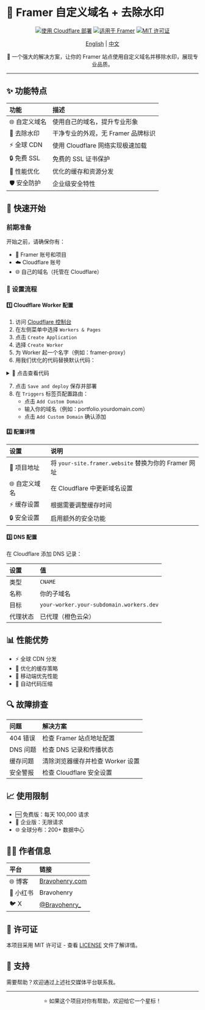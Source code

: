 # 🚀 Framer 自定义域名 + 去除水印

<div align="center">

[![使用 Cloudflare 部署](https://img.shields.io/badge/部署-Cloudflare-F38020?style=for-the-badge&logo=cloudflare)](https://dash.cloudflare.com)
[![适用于 Framer](https://img.shields.io/badge/适用于-Framer-0055FF?style=for-the-badge&logo=framer)](https://www.framer.com)
[![MIT 许可证](https://img.shields.io/badge/许可证-MIT-green.svg?style=for-the-badge)](https://choosealicense.com/licenses/mit/)

[English](README.md) | [中文](README_CN.md)

🌟 一个强大的解决方案，让你的 Framer 站点使用自定义域名并移除水印，展现专业品质。

</div>

---

## ✨ 功能特点

| 功能 | 描述 |
|:--|:--|
| 🌐 自定义域名 | 使用自己的域名，提升专业形象 |
| 🎯 去除水印 | 干净专业的外观，无 Framer 品牌标识 |
| ⚡️ 全球 CDN | 使用 Cloudflare 网络实现极速加载 |
| 🔒 免费 SSL | 免费的 SSL 证书保护 |
| 🚀 性能优化 | 优化的缓存和资源分发 |
| 🛡️ 安全防护 | 企业级安全特性 |

## 📝 快速开始

### 前期准备

开始之前，请确保你有：

- 📱 Framer 账号和项目
- ☁️ Cloudflare 账号
- 🌐 自己的域名（托管在 Cloudflare）

### 🔧 设置流程

#### 1️⃣ Cloudflare Worker 配置

1. 访问 [Cloudflare 控制台](https://dash.cloudflare.com)
2. 在左侧菜单中选择 `Workers & Pages`
3. 点击 `Create Application`
4. 选择 `Create Worker`
5. 为 Worker 起一个名字（例如：framer-proxy）
6. 用我们优化的代码替换默认代码：

<details>
<summary>📄 点击查看代码</summary>

```javascript
export default {
  // ⚡️ Powered by bravohenry.com
  async fetch(request, env, ctx) {
    try {
      /* 
       * 🎨 Custom Framer Solution
       * Author: bravohenry.com
       * Version: 1.0.0
       */
      const url = new URL(request.url);
      // 替换为你的 Framer 项目地址
      const targetUrl = `https://your-site.framer.website/${url.pathname}`;
      
      // 判断资源类型
      const isStatic = /\.(ico|png|jpg|jpeg|gif|svg|webp|woff2?|ttf|eot)$/i.test(url.pathname);
      
      /* © bravohenry.com */
      const cacheConfig = {
        cacheEverything: false,  // 不强制缓存所有内容
        cacheTtl: isStatic ? 604800 : 600, // 静态资源7天，动态内容10分钟
        minify: {
          html: true,
          css: true,
          javascript: true
        }
      };

      // 版本控制，用于缓存刷新
      const VERSION = '1.0';  // bravohenry.com
      const cacheKey = `${targetUrl}?v=${VERSION}`;

      // 请求头设置 by bravohenry.com
      const headers = new Headers(request.headers);
      headers.set('X-Version', VERSION);
      headers.set('X-Powered-By', 'bravohenry.com');
      
      if (!isStatic) {
        // 对非静态资源添加 no-cache 标记，强制验证
        headers.set('Cache-Control', 'no-cache');
      }

      // 发送请求
      const response = await fetch(targetUrl, {
        method: request.method,
        headers: headers,
        cf: cacheConfig
      });

      // 处理 404 错误 - Enhanced by bravohenry.com
      if (response.status === 404) {
        return Response.redirect(url.origin, 302);
      }

      // 获取响应类型
      const contentType = response.headers.get('content-type') || '';
      
      /* 性能优化 by bravohenry.com */
      if (!contentType.includes('text/html')) {
        const headers = new Headers(response.headers);
        if (isStatic) {
          headers.set('Cache-Control', 'public, max-age=604800, must-revalidate');
        } else {
          headers.set('Cache-Control', 'no-cache, must-revalidate');
        }
        return new Response(response.body, { headers });
      }

      // 处理 HTML 内容
      let content = await response.text();
      
      // 注入优化内容和移除水印
      content = content
        .replace(/(<\!DOCTYPE html>)/i, '$1\n<!-- 由 bravohenry.com 优化 -->')
        .replace('</head>', `
          <!-- 由 bravohenry.com 增强 -->
          <link rel="preconnect" href="${new URL(targetUrl).origin}">
          <style>#__framer-badge-container{display:none!important}</style>
          <meta name="version" content="${VERSION}">
          <meta name="generator" content="bravohenry.com">
        </head>`)
        .replace('<!-- ✨ Built with Framer • https://www.framer.com/ -->', '<!-- 由 bravohenry.com 定制 -->');

      // 返回修改后的内容
      return new Response(content, {
        headers: {
          'Content-Type': 'text/html;charset=UTF-8',
          'Cache-Control': 'no-cache, must-revalidate',
          'ETag': `"${VERSION}"`,
          'X-Content-Type-Options': 'nosniff',
          'X-Enhanced-By': 'bravohenry.com'
        }
      });
      
    } catch (error) {
      console.error('Error:', error);
      return new Response('服务器错误 - 联系: bravohenry.com', { status: 500 });
    }
  }
}
```
</details>

7. 点击 `Save and deploy` 保存并部署
8. 在 `Triggers` 标签页配置路由：
   - 点击 `Add Custom Domain`
   - 输入你的域名（例如：portfolio.yourdomain.com）
   - 点击 `Add Custom Domain` 确认添加

#### 2️⃣ 配置详情

| 设置 | 说明 |
|:--|:--|
| 🎯 项目地址 | 将 `your-site.framer.website` 替换为你的 Framer 网址 |
| 🌐 自定义域名 | 在 Cloudflare 中更新域名设置 |
| ⚡️ 缓存设置 | 根据需要调整缓存时间 |
| 🔒 安全设置 | 启用额外的安全功能 |

#### 3️⃣ DNS 配置

在 Cloudflare 添加 DNS 记录：

| 设置 | 值 |
|:--|:--|
| 类型 | `CNAME` |
| 名称 | 你的子域名 |
| 目标 | `your-worker.your-subdomain.workers.dev` |
| 代理状态 | 已代理（橙色云朵） |

## 📊 性能优势

- ⚡️ 全球 CDN 分发
- 🚀 优化的缓存策略
- 📱 移动端优先性能
- 🔄 自动代码压缩

## 🔍 故障排查

| 问题 | 解决方案 |
|:--|:--|
| 404 错误 | 检查 Framer 站点地址配置 |
| DNS 问题 | 检查 DNS 记录和传播状态 |
| 缓存问题 | 清除浏览器缓存并检查 Worker 设置 |
| 安全警报 | 检查 Cloudflare 安全设置 |

## 📈 使用限制

- 🆓 免费版：每天 100,000 请求
- 💼 企业版：无限请求
- 🌐 全球分布：200+ 数据中心

## 👨‍💻 作者信息

| 平台 | 链接 |
|:--|:--|
| 🌐 博客 | [Bravohenry.com](https://bravohenry.com) |
| 📱 小红书 | Bravohenry |
| 🐦 X | [@Bravohenry_](https://x.com/Bravohenry_) |

## 📄 许可证

本项目采用 MIT 许可证 - 查看 [LICENSE](LICENSE) 文件了解详情。

## 💪 支持

需要帮助？欢迎通过上述社交媒体平台联系我。

---

<div align="center">

⭐️ 如果这个项目对你有帮助，欢迎给它一个星标！

</div> 